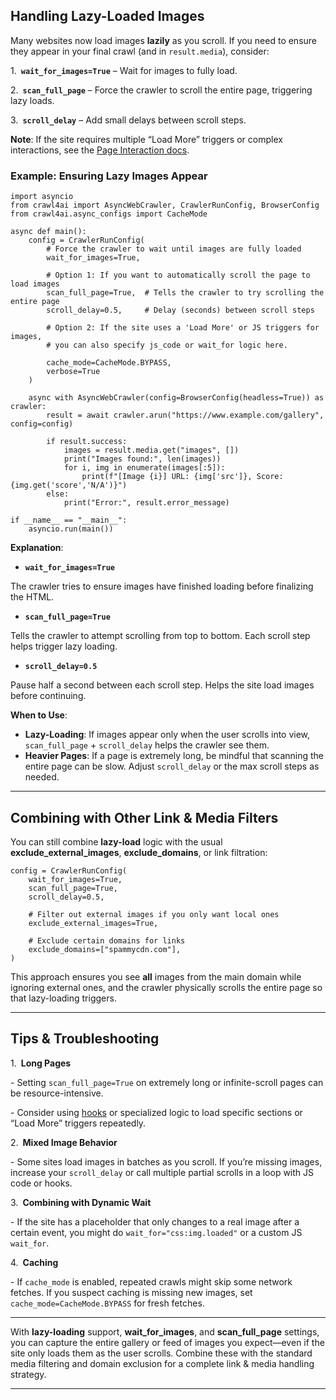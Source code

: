 ## Handling Lazy-Loaded Images

Many websites now load images **lazily** as you scroll. If you need to ensure they appear in your final crawl (and in `result.media`), consider:

1. **`wait_for_images=True`** – Wait for images to fully load.

2. **`scan_full_page`** – Force the crawler to scroll the entire page, triggering lazy loads.

3. **`scroll_delay`** – Add small delays between scroll steps.

**Note**: If the site requires multiple “Load More” triggers or complex interactions, see the [Page Interaction docs](https://docs.crawl4ai.com/core/page-interaction/).

### Example: Ensuring Lazy Images Appear

```
import asyncio
from crawl4ai import AsyncWebCrawler, CrawlerRunConfig, BrowserConfig
from crawl4ai.async_configs import CacheMode

async def main():
    config = CrawlerRunConfig(
        # Force the crawler to wait until images are fully loaded
        wait_for_images=True,

        # Option 1: If you want to automatically scroll the page to load images
        scan_full_page=True,  # Tells the crawler to try scrolling the entire page
        scroll_delay=0.5,     # Delay (seconds) between scroll steps

        # Option 2: If the site uses a 'Load More' or JS triggers for images,
        # you can also specify js_code or wait_for logic here.

        cache_mode=CacheMode.BYPASS,
        verbose=True
    )

    async with AsyncWebCrawler(config=BrowserConfig(headless=True)) as crawler:
        result = await crawler.arun("https://www.example.com/gallery", config=config)

        if result.success:
            images = result.media.get("images", [])
            print("Images found:", len(images))
            for i, img in enumerate(images[:5]):
                print(f"[Image {i}] URL: {img['src']}, Score: {img.get('score','N/A')}")
        else:
            print("Error:", result.error_message)

if __name__ == "__main__":
    asyncio.run(main())

```

**Explanation**:

- **`wait_for_images=True`**


The crawler tries to ensure images have finished loading before finalizing the HTML.
- **`scan_full_page=True`**


Tells the crawler to attempt scrolling from top to bottom. Each scroll step helps trigger lazy loading.
- **`scroll_delay=0.5`**


Pause half a second between each scroll step. Helps the site load images before continuing.

**When to Use**:

- **Lazy-Loading**: If images appear only when the user scrolls into view, `scan_full_page` \+ `scroll_delay` helps the crawler see them.
- **Heavier Pages**: If a page is extremely long, be mindful that scanning the entire page can be slow. Adjust `scroll_delay` or the max scroll steps as needed.

* * *

## Combining with Other Link & Media Filters

You can still combine **lazy-load** logic with the usual **exclude\_external\_images**, **exclude\_domains**, or link filtration:

```
config = CrawlerRunConfig(
    wait_for_images=True,
    scan_full_page=True,
    scroll_delay=0.5,

    # Filter out external images if you only want local ones
    exclude_external_images=True,

    # Exclude certain domains for links
    exclude_domains=["spammycdn.com"],
)

```

This approach ensures you see **all** images from the main domain while ignoring external ones, and the crawler physically scrolls the entire page so that lazy-loading triggers.

* * *

## Tips & Troubleshooting

1. **Long Pages**

\- Setting `scan_full_page=True` on extremely long or infinite-scroll pages can be resource-intensive.

\- Consider using [hooks](https://docs.crawl4ai.com/core/page-interaction/) or specialized logic to load specific sections or “Load More” triggers repeatedly.

2. **Mixed Image Behavior**

\- Some sites load images in batches as you scroll. If you’re missing images, increase your `scroll_delay` or call multiple partial scrolls in a loop with JS code or hooks.

3. **Combining with Dynamic Wait**

\- If the site has a placeholder that only changes to a real image after a certain event, you might do `wait_for="css:img.loaded"` or a custom JS `wait_for`.

4. **Caching**

\- If `cache_mode` is enabled, repeated crawls might skip some network fetches. If you suspect caching is missing new images, set `cache_mode=CacheMode.BYPASS` for fresh fetches.

* * *

With **lazy-loading** support, **wait\_for\_images**, and **scan\_full\_page** settings, you can capture the entire gallery or feed of images you expect—even if the site only loads them as the user scrolls. Combine these with the standard media filtering and domain exclusion for a complete link & media handling strategy.

* * *